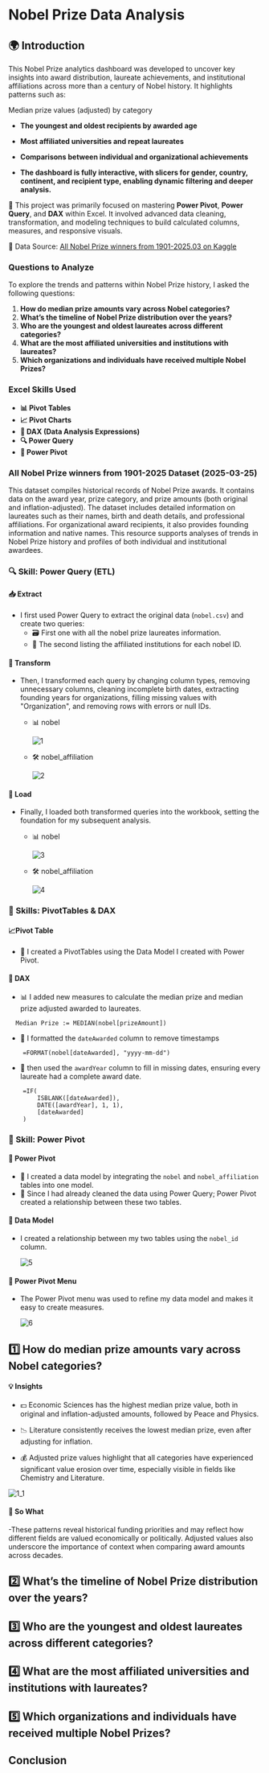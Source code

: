 # Nobel Prize Data Analysis

## 🌍 Introduction
This Nobel Prize analytics dashboard was developed to uncover key insights into award distribution, laureate achievements, and institutional affiliations across more than a century of Nobel history. It highlights patterns such as:

Median prize values (adjusted) by category

- **The youngest and oldest recipients by awarded age**

- **Most affiliated universities and repeat laureates**

- **Comparisons between individual and organizational achievements**

- **The dashboard is fully interactive, with slicers for gender, country, continent, and recipient type, enabling dynamic filtering and deeper analysis.**

🧠 This project was primarily focused on mastering **Power Pivot**, **Power Query**, and **DAX** within Excel. It involved advanced data cleaning, transformation, and modeling techniques to build calculated columns, measures, and responsive visuals.

🔗 Data Source: [All Nobel Prize winners from 1901-2025.03 on Kaggle](https://www.kaggle.com/datasets/jehanbhathena/all-nobel-prize-winners-from-1901-2024)

### Questions to Analyze

To explore the trends and patterns within Nobel Prize history, I asked the following questions:

1. **How do median prize amounts vary across Nobel categories?**
2. **What’s the timeline of Nobel Prize distribution over the years?**
3. **Who are the youngest and oldest laureates across different categories?**
4. **What are the most affiliated universities and institutions with laureates?**
5. **Which organizations and individuals have received multiple Nobel Prizes?**

### Excel Skills Used

- **📊 Pivot Tables**
- **📈 Pivot Charts**
- **🧮 DAX (Data Analysis Expressions)**
- **🔍 Power Query**
- **💪 Power Pivot**

### All Nobel Prize winners from 1901-2025 Dataset (2025-03-25)

This dataset compiles historical records of Nobel Prize awards. It contains data on the award year, prize category, and prize amounts (both original and inflation-adjusted). The dataset includes detailed information on laureates such as their names, birth and death details, and professional affiliations. For organizational award recipients, it also provides founding information and native names. This resource supports analyses of trends in Nobel Prize history and profiles of both individual and institutional awardees.


### 🔍 Skill: Power Query (ETL)

#### 📥 Extract

- I first used Power Query to extract the original data (`nobel.csv`) and create two queries:
    - 🗃️ First one with all the nobel prize laureates information.
    - 🔧 The second listing the affiliated institutions for each nobel ID.

#### 🔄 Transform

- Then, I transformed each query by changing column types, removing unnecessary columns, cleaning incomplete birth dates, extracting founding years for organizations, filling missing values with "Organization", and removing rows with errors or null IDs.
    - 📊 nobel

        ![1](/images/1.png)

    - 🛠️ nobel_affiliation

        ![2](/images/2.png)

#### 🔗 Load

- Finally, I loaded both transformed queries into the workbook, setting the foundation for my subsequent analysis.
    - 📊 nobel

        ![3](/images/3.png)

    - 🛠️ nobel_affiliation

        ![4](/images/4.png)


### 🧮 Skills: PivotTables & DAX

#### 📈Pivot Table

- 🔢 I created a PivotTables using the Data Model I created with Power Pivot.

#### 🧮 DAX

- 📊 I added new measures to calculate the median prize and median prize adjusted awarded to laureates.

```
  Median Prize := MEDIAN(nobel[prizeAmount])
```

- 🧮 I formatted the `dateAwarded` column to remove timestamps

```
	=FORMAT(nobel[dateAwarded], "yyyy-mm-dd")
```
- 🧮 then used the `awardYear` column to fill in missing dates, ensuring every laureate had a complete award date.

```
	=IF(
		ISBLANK([dateAwarded]),
		DATE([awardYear], 1, 1),
		[dateAwarded]
	)
```

### 🔧 Skill: Power Pivot

#### 💪 Power Pivot

- 🔗 I created a data model by integrating the `nobel` and `nobel_affiliation` tables into one model.
- 🧹 Since I had already cleaned the data using Power Query; Power Pivot created a relationship between these two tables.

#### 🔗 Data Model

- I created a relationship between my two tables using the `nobel_id` column.

    ![5](/images/5.png)

#### 📃 Power Pivot Menu

- The Power Pivot menu was used to refine my data model and makes it easy to create measures.

    ![6](/images/6.png)



## 1️⃣ How do median prize amounts vary across Nobel categories?

#### 💡 Insights


- 💵 Economic Sciences has the highest median prize value, both in original and inflation-adjusted amounts, followed by Peace and Physics.

- 📉 Literature consistently receives the lowest median prize, even after adjusting for inflation.

- 💰 Adjusted prize values highlight that all categories have experienced significant value erosion over time, especially visible in fields like Chemistry and Literature.

![1_1](/images/1_1.png)

#### 🤔 So What

-These patterns reveal historical funding priorities and may reflect how different fields are valued economically or politically. Adjusted values also underscore the importance of context when comparing award amounts across decades.

## 2️⃣ What’s the timeline of Nobel Prize distribution over the years?



## 3️⃣ Who are the youngest and oldest laureates across different categories?



## 4️⃣ What are the most affiliated universities and institutions with laureates?



## 5️⃣ Which organizations and individuals have received multiple Nobel Prizes?




## Conclusion

